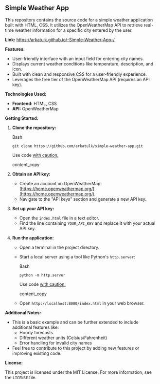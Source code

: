 ## Simple Weather App

This repository contains the source code for a simple weather application built with HTML, CSS. It utilizes the OpenWeatherMap API to retrieve real-time weather information for a specific city entered by the user.

**Link:**
https://arkatulk.github.io/-Simple-Weather-App-/

**Features:**

-   User-friendly interface with an input field for entering city names.
-   Displays current weather conditions like temperature, description, and icon.
-   Built with clean and responsive CSS for a user-friendly experience.
-   Leverages the free tier of the OpenWeatherMap API (requires an API key).

**Technologies Used:**

-   **Frontend:**  HTML, CSS
-   **API:**  OpenWeatherMap

**Getting Started:**

1.  **Clone the repository:**
    
    Bash
    
    ```
    git clone https://github.com/arkatulk/simple-weather-app.git
    
    ```
    
    Use code  [with caution.](https://gemini.google.com/faq#coding)
    
    content_copy
    
2.  **Obtain an API key:**
    
    -   Create an account on OpenWeatherMap:  [https://home.openweathermap.org/](https://home.openweathermap.org/).
    -   Navigate to the "API keys" section and generate a new API key.
3.  **Set up your API key:**
    
    -   Open the  `index.html`  file in a text editor.
    -   Find the line containing  `YOUR_API_KEY`  and replace it with your actual API key.
4.  **Run the application:**
    
    -   Open a terminal in the project directory.
        
    -   Start a local server using a tool like Python's `http.server`:
        
        Bash
        
        ```
        python -m http.server
        
        ```
        
        Use code  [with caution.](https://gemini.google.com/faq#coding)
        
        content_copy
        
    -   Open `http://localhost:8000/index.html` in your web browser.
        

**Additional Notes:**

-   This is a basic example and can be further extended to include additional features like:
    -   Hourly forecasts
    -   Different weather units (Celsius/Fahrenheit)
    -   Error handling for invalid city names
-   Feel free to contribute to this project by adding new features or improving existing code.

**License:**

This project is licensed under the MIT License. For more information, see the `LICENSE` file.
